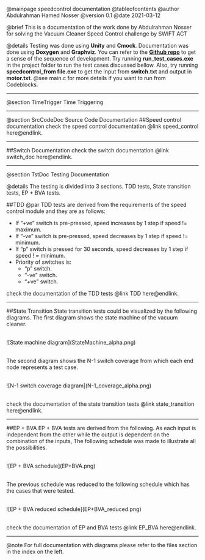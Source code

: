 @mainpage speedcontrol documentation
@tableofcontents
@author Abdulrahman Hamed Nosser
@version 0.1
@date 2021-03-12

@brief This is a documentation of the work done by Abdulrahman Nosser for solving the Vacuum Cleaner Speed Control challenge by SWIFT ACT

@details Testing was done using **Unity** and **Cmock**. Documentation was done using **Doxygen** and **Graphviz**. You can refer to the **[Github repo](https://github.com/AbdulrahmaNosser/speedcontrol)** to get a sense of the sequence of development. Try running **run_test_cases.exe** in the project folder to run the test cases discussed bellow. Also, try running **speedcontrol_from file.exe** to get the input from **switch.txt** and output in **motor.txt**.
@see main.c for more details if you want to run from Codeblocks.

- - -

@section TimeTrigger Time Triggering

- - -

@section SrcCodeDoc Source Code Documentation
##Speed control documentation
check the speed control documentation @link speed_control here@endlink.
- - -

##Switch Documentation
check the switch documentation @link switch_doc here@endlink.
- - -
@section TstDoc Testing Documentation

@details The testing is divided into 3 sections. TDD tests, State transition tests, EP + BVA tests.

##TDD
@par TDD tests are derived from the requirements of the speed control module and they are as follows:
- If “+ve” switch is pre-pressed, speed increases by 1 step if speed != maximum.
- If “-ve” switch is pre-pressed, speed decreases by 1 step if speed != minimum.
- If “p” switch is pressed for 30 seconds, speed decreases by 1 step if speed ! = minimum.
- Priority of switches is:
    + “p” switch.
    + “-ve” switch.
    + “+ve” switch.

check the documentation of the TDD tests @link TDD here@endlink.
- - -

##State Transition
State transition tests could be visualized by the following diagrams. The first diagram shows the state machine of the vacuum cleaner.

<br>
![State machine diagram](StateMachine_alpha.png)
<br>
<br>

The second diagram shows the N-1 switch coverage from which each end node represents a test case.

<br>
![N-1 switch coverage diagram](N-1_coverage_alpha.png)
<br>
<br>

check the documentation of the state transition tests @link state_transition here@endlink.
- - -

##EP + BVA
EP + BVA tests are derived from the following. As each input is independent from the other while the output is dependent on the combination of the inputs, The following schedule was made to illustrate all the possibilities.

<br>
![EP + BVA schedule](EP+BVA.png)
<br>
<br>

The previous schedule was reduced to the following schedule which has the cases that were tested.

<br>
![EP + BVA reduced schedule](EP+BVA_reduced.png)
<br>
<br>

check the documentation of EP and BVA tests @link EP_BVA here@endlink.
- - -

@note For full documentation with diagrams please refer to the files section in the index on the left.
